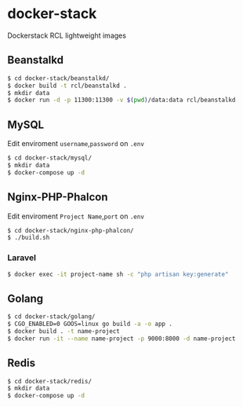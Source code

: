 # docker-stack
Dockerstack RCL lightweight images

## Beanstalkd
```sh
$ cd docker-stack/beanstalkd/
$ docker build -t rcl/beanstalkd .
$ mkdir data
$ docker run -d -p 11300:11300 -v $(pwd)/data:data rcl/beanstalkd
```

## MySQL
Edit enviroment `username`,`password` on `.env`
```sh
$ cd docker-stack/mysql/
$ mkdir data
$ docker-compose up -d
```

## Nginx-PHP-Phalcon
Edit enviroment `Project Name`,`port` on `.env`
```sh
$ cd docker-stack/nginx-php-phalcon/
$ ./build.sh
```
### Laravel
```sh
$ docker exec -it project-name sh -c "php artisan key:generate"
```

## Golang
```sh
$ cd docker-stack/golang/
$ CGO_ENABLED=0 GOOS=linux go build -a -o app .
$ docker build . -t name-project
$ docker run -it --name name-project -p 9000:8000 -d name-project
```

## Redis
```sh
$ cd docker-stack/redis/
$ mkdir data
$ docker-compose up -d
```